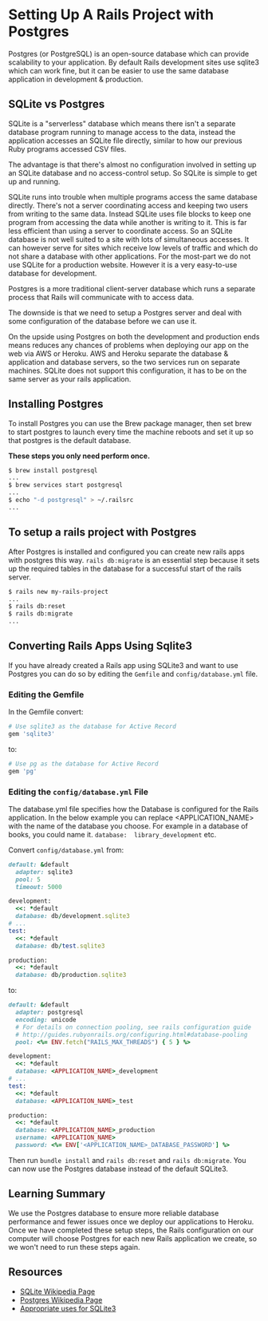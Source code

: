 
# Setting Up A Rails Project with Postgres

Postgres (or PostgreSQL) is an open-source database which can provide scalability to your application.  By default Rails development sites use sqlite3 which can work fine, but it can be easier to use the same database application in development & production.  

## SQLite vs Postgres

SQLite is a "serverless" database which means there isn't a separate database program running to manage access to the data, instead the application accesses an SQLite file directly, similar to how our previous Ruby programs accessed CSV files.  

The advantage is that there's almost no configuration involved in setting up an SQLite database and no access-control setup.  So SQLite is simple to get up and running.  

SQLite runs into trouble when multiple programs access the same database directly.  There's not a server coordinating access and keeping two users from writing to the same data.  Instead SQLite uses file blocks to keep one program from accessing the data while another is writing to it.  This is far less efficient than using a server to coordinate access.  So an SQLite database is not well suited to a site with lots of simultaneous accesses.  It can however serve for sites which receive low levels of traffic and which do not share a database with other applications.  For the most-part we do not use SQLite for a production website.  However it is a very easy-to-use database for development.

Postgres is a more traditional client-server database which runs a separate process that Rails will communicate with to access data.  

The downside is that we need to setup a Postgres server and deal with some configuration of the database before we can use it.  

On the upside using Postgres on both the development and production ends means reduces any chances of problems when deploying our app on the web via AWS or Heroku. AWS and Heroku separate the database & application and database servers, so the two services run on separate machines.  SQLite does not support this configuration, it has to be on the same server as your rails application.  


## Installing Postgres

To install Postgres you can use the Brew package manager, then set brew to start postgres to launch every time the machine reboots and set it up so that postgres is the default database.  

**These steps you only need perform once.**

```bash
$ brew install postgresql
...
$ brew services start postgresql
...
$ echo "-d postgresql" > ~/.railsrc
...
```

## To setup a rails project with Postgres

After Postgres is installed and configured you can create new rails apps with postgres this way.  `rails db:migrate` is an essential step because it sets up the required tables in the database for a successful start of the rails server.  

```bash
$ rails new my-rails-project
...
$ rails db:reset
$ rails db:migrate
...
```

## Converting Rails Apps Using Sqlite3


If you have already created a Rails app using SQLite3 and want to use Postgres you can do so by editing the `Gemfile` and `config/database.yml` file.

### Editing the Gemfile
In the Gemfile convert:  

```ruby
# Use sqlite3 as the database for Active Record
gem 'sqlite3'
```

to:

```ruby
# Use pg as the database for Active Record
gem 'pg'
```

### Editing the `config/database.yml` File

The database.yml file specifies how the Database is configured for the Rails application.  In the below example you can replace <APPLICATION_NAME> with the name of the database you choose.  For example in a database of books, you could name it.  `database:  library_development` etc.  

Convert `config/database.yml` from:

```ruby
default: &default
  adapter: sqlite3
  pool: 5
  timeout: 5000

development:
  <<: *default
  database: db/development.sqlite3
# ...
test:
  <<: *default
  database: db/test.sqlite3

production:
  <<: *default
  database: db/production.sqlite3
```

to:

```ruby
default: &default
  adapter: postgresql
  encoding: unicode
  # For details on connection pooling, see rails configuration guide
  # http://guides.rubyonrails.org/configuring.html#database-pooling
  pool: <%= ENV.fetch("RAILS_MAX_THREADS") { 5 } %>

development:
  <<: *default
  database: <APPLICATION_NAME>_development
# ...
test:
  <<: *default
  database: <APPLICATION_NAME>_test

production:
  <<: *default
  database: <APPLICATION_NAME>_production
  username: <APPLICATION_NAME>
  password: <%= ENV['<APPLICATION_NAME>_DATABASE_PASSWORD'] %>
```

Then run `bundle install` and `rails db:reset` and `rails db:migrate`.  You can now use the Postgres database instead of the default SQLite3.

## Learning Summary
We use the Postgres database to ensure more reliable database performance and fewer issues once we deploy our applications to Heroku. Once we have completed these setup steps, the Rails configuration on our computer will choose Postgres for each new Rails application we create, so we won't need to run these steps again.

## Resources

-  [SQLite Wikipedia Page](https://en.wikipedia.org/wiki/SQLite)
-  [Postgres Wikipedia Page](https://en.wikipedia.org/wiki/PostgreSQL)
-  [Appropriate uses for SQLite3](https://www.sqlite.org/whentouse.html)
